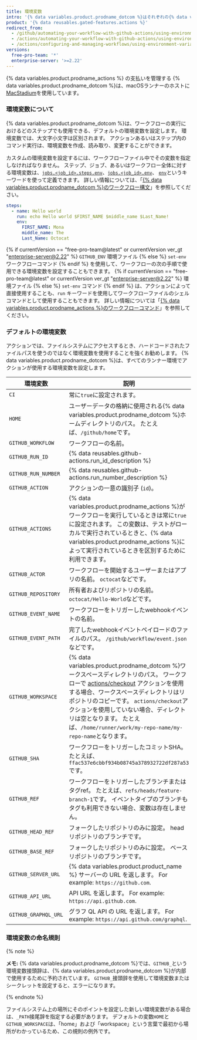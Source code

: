 ```yaml
---
title: 環境変数
intro: '{% data variables.product.prodname_dotcom %}はそれぞれの{% data variables.product.prodname_actions %}ワークフローの実行に対してデフォルトの環境変数を設定します。 ワークフローファイル中でカスタムの環境変数を設定することもできます。'
product: '{% data reusables.gated-features.actions %}'
redirect_from:
  - /github/automating-your-workflow-with-github-actions/using-environment-variables
  - /actions/automating-your-workflow-with-github-actions/using-environment-variables
  - /actions/configuring-and-managing-workflows/using-environment-variables
versions:
  free-pro-team: '*'
  enterprise-server: '>=2.22'
---
```


{% data variables.product.prodname_actions %} の支払いを管理する
{% data variables.product.prodname_dotcom %}は、macOSランナーのホストに[MacStadium](https://www.macstadium.com/)を使用しています。

### 環境変数について

{% data variables.product.prodname_dotcom %}は、ワークフローの実行におけるどのステップでも使用できる、デフォルトの環境変数を設定します。 環境変数では、大文字小文字は区別されます。 アクションあるいはステップ内のコマンド実行は、環境変数を作成、読み取り、変更することができます。

カスタムの環境変数を設定するには、ワークフローファイル中でその変数を指定しなければなりません。 ステップ、ジョブ、あるいはワークフロー全体に対する環境変数は、[`jobs.<job_id>.steps.env`](/github/automating-your-workflow-with-github-actions/workflow-syntax-for-github-actions#jobsjob_idstepsenv)、[`jobs.<job_id>.env`](/github/automating-your-workflow-with-github-actions/workflow-syntax-for-github-actions#jobsjob_idenv)、 [`env`](/github/automating-your-workflow-with-github-actions/workflow-syntax-for-github-actions#env)というキーワードを使って定義できます。 詳しい情報については、「[{% data variables.product.prodname_dotcom %}のワークフロー構文](/articles/workflow-syntax-for-github-actions/#jobsjob_idstepsenv)」を参照してください。

```yaml
steps:
  - name: Hello world
    run: echo Hello world $FIRST_NAME $middle_name $Last_Name!
    env:
      FIRST_NAME: Mona
      middle_name: The
      Last_Name: Octocat
```

{% if currentVersion == "free-pro-team@latest" or currentVersion ver_gt "enterprise-server@2.22" %} `GITHUB_ENV` 環境ファイル {% else %} `set-env` ワークフローコマンド {% endif %} を使用して、ワークフローの次の手順で使用できる環境変数を設定することもできます。 {% if currentVersion == "free-pro-team@latest" or currentVersion ver_gt "enterprise-server@2.22" %} 環境ファイル {% else %} `set-env` コマンド {% endif %} は、アクションによって直接使用することも、`run` キーワードを使用してワークフローファイルのシェルコマンドとして使用することもできます。 詳しい情報については「[{% data variables.product.prodname_actions %}のワークフローコマンド](/actions/reference/workflow-commands-for-github-actions/#setting-an-environment-variable)」を参照してください。

### デフォルトの環境変数

アクションでは、ファイルシステムにアクセスするとき、ハードコードされたファイルパスを使うのではなく環境変数を使用することを強くお勧めします。 {% data variables.product.prodname_dotcom %}は、すべてのランナー環境でアクションが使用する環境変数を設定します。

| 環境変数                 | 説明                                                                                                                                                                                                                                                                              |
| -------------------- | ------------------------------------------------------------------------------------------------------------------------------------------------------------------------------------------------------------------------------------------------------------------------------- |
| `CI`                 | 常に`true`に設定されます。                                                                                                                                                                                                                                                                |
| `HOME`               | ユーザーデータの格納に使用される{% data variables.product.prodname_dotcom %}ホームディレクトリのパス。 たとえば、`/github/home`です。                                                                                                                                                                                |
| `GITHUB_WORKFLOW`    | ワークフローの名前。                                                                                                                                                                                                                                                                      |
| `GITHUB_RUN_ID`      | {% data reusables.github-actions.run_id_description %}
| `GITHUB_RUN_NUMBER`  | {% data reusables.github-actions.run_number_description %}
| `GITHUB_ACTION`      | アクションの一意の識別子 (`id`)。                                                                                                                                                                                                                                                            |
| `GITHUB_ACTIONS`     | {% data variables.product.prodname_actions %}がワークフローを実行しているときは常に`true`に設定されます。 この変数は、テストがローカルで実行されているときと、{% data variables.product.prodname_actions %}によって実行されているときを区別するために利用できます。                                                                                              |
| `GITHUB_ACTOR`       | ワークフローを開始するユーザーまたはアプリの名前。 `octocat`などです。                                                                                                                                                                                                                                        |
| `GITHUB_REPOSITORY`  | 所有者およびリポジトリの名前。 `octocat/Hello-World`などです。                                                                                                                                                                                                                                      |
| `GITHUB_EVENT_NAME`  | ワークフローをトリガーしたwebhookイベントの名前。                                                                                                                                                                                                                                                    |
| `GITHUB_EVENT_PATH`  | 完了したwebhookイベントペイロードのファイルのパス。 `/github/workflow/event.json`などです。                                                                                                                                                                                                                |
| `GITHUB_WORKSPACE`   | {% data variables.product.prodname_dotcom %}ワークスペースディレクトリのパス。 ワークフローで [actions/checkout](https://github.com/actions/checkout) アクションを使用する場合、ワークスペースディレクトリはリポジトリのコピーです。 `actions/checkout`アクションを使用していない場合、ディレクトリは空となります。 たとえば、`/home/runner/work/my-repo-name/my-repo-name`となります。 |
| `GITHUB_SHA`         | ワークフローをトリガーしたコミットSHA。 たとえば、`ffac537e6cbbf934b08745a378932722df287a53`です。                                                                                                                                                                                                        |
| `GITHUB_REF`         | ワークフローをトリガーしたブランチまたはタグref。 たとえば、`refs/heads/feature-branch-1`です。 イベントタイプのブランチもタグも利用できない場合、変数は存在しません。                                                                                                                                                                            |
| `GITHUB_HEAD_REF`    | フォークしたリポジトリのみに設定。 headリポジトリのブランチです。                                                                                                                                                                                                                                             |
| `GITHUB_BASE_REF`    | フォークしたリポジトリのみに設定。 ベースリポジトリのブランチです。                                                                                                                                                                                                                                              |
| `GITHUB_SERVER_URL`  | {% data variables.product.product_name %} サーバーの URL を返します。 For example: `https://github.com`.                                                                                                                                                                                   |
| `GITHUB_API_URL`     | API URL を返します。 For example: `https://api.github.com`.                                                                                                                                                                                                                           |
| `GITHUB_GRAPHQL_URL` | グラフ QL API の URL を返します。 For example: `https://api.github.com/graphql`.                                                                                                                                                                                                          |

### 環境変数の命名規則

{% note %}

**メモ:** {% data variables.product.prodname_dotcom %}では、`GITHUB_`という環境変数接頭辞は、{% data variables.product.prodname_dotcom %}が内部で使用するために予約されています。 `GITHUB_`接頭辞を使用して環境変数またはシークレットを設定すると、エラーになります。

{% endnote %}

ファイルシステム上の場所にそのポイントを設定した新しい環境変数がある場合は、`_PATH`接尾辞を指定する必要があります。 デフォルトの変数`HOME`と`GITHUB_WORKSPACE`は、「home」および「workspace」という言葉で最初から場所がわかっているため、この規則の例外です。
